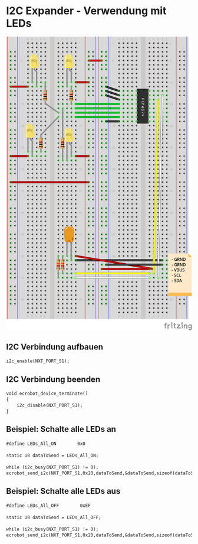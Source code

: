 # I2C Expander - Verwendung mit LEDs


![Aufbau auf dem Steckbrett](https://github.com/SimH1993/OTHR_AUTOSARSS18/blob/I2C_LEDs/Schaltplan%20AUTOSAR_Steckplatine.png)

## I2C Verbindung aufbauen

	i2c_enable(NXT_PORT_S1);
	
	
## I2C Verbindung beenden

	void ecrobot_device_terminate()
	{
		i2c_disable(NXT_PORT_S1);
	}

## Beispiel: Schalte alle LEDs an
	
	#define LEDs_All_ON        0x0

	static U8 dataToSend = LEDs_All_ON;

	while (i2c_busy(NXT_PORT_S1) != 0);
	ecrobot_send_i2c(NXT_PORT_S1,0x20,dataToSend,&dataToSend,sizeof(dataToSend));

## Beispiel: Schalte alle LEDs aus
	
	#define LEDs_All_OFF        0xEF

	static U8 dataToSend = LEDs_All_OFF;

	while (i2c_busy(NXT_PORT_S1) != 0);
	ecrobot_send_i2c(NXT_PORT_S1,0x20,dataToSend,&dataToSend,sizeof(dataToSend));
